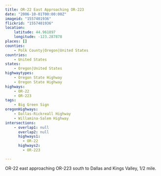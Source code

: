 ```yaml
---
title: OR-22 East Approaching OR-223
date: "2006-10-01T00:00:00Z"
imageid: "1557401936"
flickrid: "1557401936"
location:
    latitude: 44.961897
    longitude: -123.287878
places: []
counties:
    - Polk County|Oregon|United States
countries:
    - United States
states:
    - Oregon|United States
highwaytypes:
    - Oregon State Highway
    - Oregon State Highway
highways:
    - OR-22
    - OR-223
tags:
    - Big Green Sign
oregonHighways:
    - Dallas-Rickreall Highway
    - Willamina-Salem Highway
intersections:
    - overlap1: null
      overlap2: null
      highways1:
        - OR-22
      highways2:
        - OR-223

---
```

OR-22 east approaching OR-223 south to Dallas and Kings Valley, 1/2 mile.